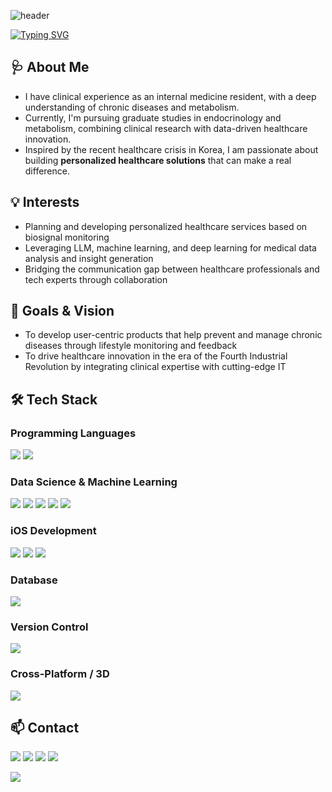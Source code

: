 ![header](https://capsule-render.vercel.app/api?type=waving&color=0:8DBCC7,100:C4E1E6&height=300&section=header&text=Alex%20J%20Choi)

[![Typing SVG](https://readme-typing-svg.demolab.com?font=Quicksand&pause=1000&color=131D4F&width=435&lines=Bridging+Medicine+And+Tech)](https://git.io/typing-svg)

## 🩺 About Me
- I have clinical experience as an internal medicine resident, with a deep understanding of chronic diseases and metabolism.
- Currently, I'm pursuing graduate studies in endocrinology and metabolism, combining clinical research with data-driven healthcare innovation.
- Inspired by the recent healthcare crisis in Korea, I am passionate about building **personalized healthcare solutions** that can make a real difference.

## 💡 Interests
- Planning and developing personalized healthcare services based on biosignal monitoring
- Leveraging LLM, machine learning, and deep learning for medical data analysis and insight generation
- Bridging the communication gap between healthcare professionals and tech experts through collaboration

## 🚀 Goals & Vision
- To develop user-centric products that help prevent and manage chronic diseases through lifestyle monitoring and feedback
- To drive healthcare innovation in the era of the Fourth Industrial Revolution by integrating clinical expertise with cutting-edge IT

## 🛠 Tech Stack

### Programming Languages
<img src="https://img.shields.io/badge/Python-3776AB?style=for-the-badge&logo=python&logoColor=white"/> <img src="https://img.shields.io/badge/Swift-FA7343?style=for-the-badge&logo=swift&logoColor=white"/>

### Data Science & Machine Learning
<img src="https://img.shields.io/badge/Scikit--learn-F7931E?style=for-the-badge&logo=scikit-learn&logoColor=white"/> <img src="https://img.shields.io/badge/Seaborn-4C8CBF?style=for-the-badge&logo=seaborn&logoColor=white"/> <img src="https://img.shields.io/badge/Pandas-150458?style=for-the-badge&logo=pandas&logoColor=white"/> <img src="https://img.shields.io/badge/TensorFlow-FF6F00?style=for-the-badge&logo=tensorflow&logoColor=white"/> <img src="https://img.shields.io/badge/Keras-D00000?style=for-the-badge&logo=keras&logoColor=white"/>

### iOS Development
<img src="https://img.shields.io/badge/SwiftUI-46B1E7?style=for-the-badge&logo=swift&logoColor=white"/> <img src="https://img.shields.io/badge/SwiftData-FA7343?style=for-the-badge&logo=swift&logoColor=white"/> <img src="https://img.shields.io/badge/Lottie-00B3E6?style=for-the-badge&logo=lottie&logoColor=white"/>

### Database
<img src="https://img.shields.io/badge/MySQL-4479A1?style=for-the-badge&logo=mysql&logoColor=white"/>

### Version Control
<img src="https://img.shields.io/badge/Git-F05032?style=for-the-badge&logo=git&logoColor=white"/>

### Cross-Platform / 3D
<img src="https://img.shields.io/badge/Unity-000000?style=for-the-badge&logo=unity&logoColor=white"/>

## 📫 Contact

[<img src="https://img.shields.io/badge/Notion-000000?style=for-the-badge&logo=notion&logoColor=white"/>]([https://www.notion.so/your-notion-link](https://junghwanchoi.notion.site/Junghwan-Choi-Alex-82b5f61703424f01ae14d3b6e3a3a226)) [<img src="https://img.shields.io/badge/LinkedIn-0A66C2?style=for-the-badge&logo=linkedin&logoColor=white"/>]([https://www.linkedin.com/in/your-linkedin-id](https://www.linkedin.com/in/alex-junghwanchoi/)) [<img src="https://img.shields.io/badge/Tistory-000000?style=for-the-badge&logo=tistory&logoColor=white"/>]([https://your-tistory-link](https://bridging-medicine-and-tech.tistory.com/)) [<img src="https://img.shields.io/badge/Instagram-E4405F?style=for-the-badge&logo=instagram&logoColor=white"/>](https://www.instagram.com/hwanee_choi)


<img src="https://capsule-render.vercel.app/api?type=waving&color=0:8DBCC7,100:C4E1E6&height=100&section=footer" />
